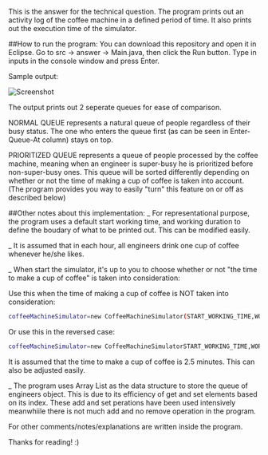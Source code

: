 This is the answer for the technical question. The program prints out an activity log of the coffee machine in a defined period of time. It also prints out the execution time of the simulator. 

##How to run the program:
You can download this repository and open it in Eclipse. Go to src -> answer -> Main.java, then click the Run button.
Type in inputs in the console window and press Enter. 

Sample output:

![Screenshot](https://raw.githubusercontent.com/vinhnghi223/ZI2014-Nghi/master/Screenshot.PNG "Screenshot")

The output prints out 2 seperate queues for ease of comparison.

NORMAL QUEUE represents a natural queue of people regardless of their busy status. The one who enters the queue first (as can be seen in Enter-Queue-At column) stays on top.

PRIORITIZED QUEUE represents a queue of people processed by the coffee machine, meaning when an engineer is super-busy he is prioritized before non-super-busy ones. This queue will be sorted differently depending on whether or not the time of making a cup of coffee is taken into account. (The program provides you way to easily "turn" this feature on or off as described below)

##Other notes about this implementation:
_ For representational purpose, the program uses a default start working time, and working duration to define the boudary of what to be printed out. This can be modified easily.

_ It is assumed that in each hour, all engineers drink one cup of coffee whenever he/she likes.

_ When start the simulator, it's up to you to choose whether or not "the time to make a cup of coffee" is taken into consideration:

Use this when the time of making a cup of coffee is NOT taken into consideration:
```sh
coffeeMachineSimulator=new CoffeeMachineSimulator(START_WORKING_TIME,WORKING_DURATION);
```

Or use this in the reversed case:
```sh
coffeeMachineSimulator=new CoffeeMachineSimulatorSTART_WORKING_TIME,WORKING_DURATION,MAKE_ONE_COFFEE_TIME);
```
It is assumed that the time to make a cup of coffee is 2.5 minutes. This can also be adjusted easily.

_ The program uses Array List as the data structure to store the queue of engineers object. This is due to its efficiency of get and set elements based on its index. These add and set perations have been used intensively meanwhiile there is not much add and no remove operation in the program.

For other comments/notes/explanations are written inside the program.

Thanks for reading! :)
